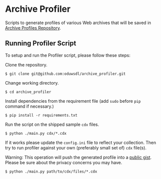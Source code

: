 # Archive Profiler

Scripts to generate profiles of various Web archives that will be saved in [Archive Profiles Repository](https://github.com/oduwsdl/archive_profiles).

## Running Profiler Script

To setup and run the Profiler script, please follow these steps:

Clone the repository.

```
$ git clone git@github.com:oduwsdl/archive_profiler.git
```

Change working directory.

```
$ cd archive_profiler
```

Install dependencies from the requirement file (add `sudo` before `pip` command if necessary.)

```
$ pip install -r requirements.txt
```

Run the script on the shipped sample `cdx` files.

```
$ python ./main.py cdx/*.cdx
```

If it works please update the `config.ini` file to reflect your collection. Then try to run profiler against your own (preferably small set of) `cdx` file(s).

Warning: This operation will push the generated profile into a [public gist](https://gist.github.com/ibnesayeed). Please be sure about the privacy concerns you may have.

```
$ python ./main.py path/to/cdx/files/*.cdx
```
